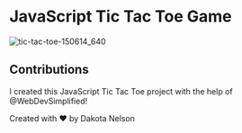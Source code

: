 # JavaScript Tic Tac Toe Game

![tic-tac-toe-150614_640](https://user-images.githubusercontent.com/77229281/108350504-e4fb0580-71a9-11eb-80e7-3810a2acf58a.png)



## Contributions 

I created this JavaScript Tic Tac Toe project with the help of @WebDevSimplified! 

Created with ❤️ by Dakota Nelson



